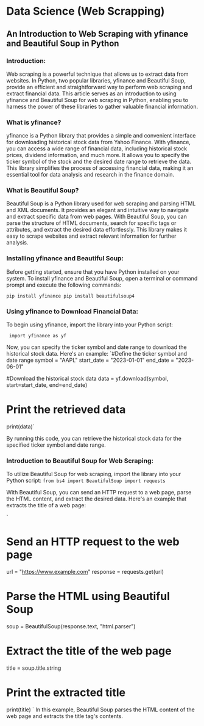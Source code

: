 # Data Science (Web Scrapping)

## An Introduction to Web Scraping with yfinance and Beautiful Soup in Python

### Introduction:
Web scraping is a powerful technique that allows us to extract data from websites. In Python, two popular libraries, yfinance and Beautiful Soup, provide an efficient and straightforward way to perform web scraping and extract financial data. This article serves as an introduction to using yfinance and Beautiful Soup for web scraping in Python, enabling you to harness the power of these libraries to gather valuable financial information.

### What is yfinance?
yfinance is a Python library that provides a simple and convenient interface for downloading historical stock data from Yahoo Finance. With yfinance, you can access a wide range of financial data, including historical stock prices, dividend information, and much more. It allows you to specify the ticker symbol of the stock and the desired date range to retrieve the data. This library simplifies the process of accessing financial data, making it an essential tool for data analysis and research in the finance domain.

### What is Beautiful Soup?
Beautiful Soup is a Python library used for web scraping and parsing HTML and XML documents. It provides an elegant and intuitive way to navigate and extract specific data from web pages. With Beautiful Soup, you can parse the structure of HTML documents, search for specific tags or attributes, and extract the desired data effortlessly. This library makes it easy to scrape websites and extract relevant information for further analysis.

### Installing yfinance and Beautiful Soup:
Before getting started, ensure that you have Python installed on your system. To install yfinance and Beautiful Soup, open a terminal or command prompt and execute the following commands:

`pip install yfinance
pip install beautifulsoup4`

### Using yfinance to Download Financial Data:
To begin using yfinance, import the library into your Python script:

`
import yfinance as yf`

Now, you can specify the ticker symbol and date range to download the historical stock data. Here's an example:
`#Define the ticker symbol and date range
symbol = "AAPL"
start_date = "2023-01-01"
end_date = "2023-06-01"

#Download the historical stock data
data = yf.download(symbol, start=start_date, end=end_date)

# Print the retrieved data
print(data)`

By running this code, you can retrieve the historical stock data for the specified ticker symbol and date range.

### Introduction to Beautiful Soup for Web Scraping:
To utilize Beautiful Soup for web scraping, import the library into your Python script:
`
from bs4 import BeautifulSoup
import requests
`

With Beautiful Soup, you can send an HTTP request to a web page, parse the HTML content, and extract the desired data. Here's an example that extracts the title of a web page:

`
# Send an HTTP request to the web page
url = "https://www.example.com"
response = requests.get(url)

# Parse the HTML using Beautiful Soup
soup = BeautifulSoup(response.text, "html.parser")

# Extract the title of the web page
title = soup.title.string

# Print the extracted title
print(title)
`
In this example, Beautiful Soup parses the HTML content of the web page and extracts the title tag's contents.
